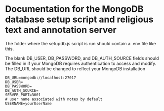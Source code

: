 # Documentation for the MongoDB database setup script and religious text and annotation server

The folder where the setupdb.js script is run should contain a .env file like this.

The blank DB_USER, DB_PASSWORD, and DB_AUTH_SOURCE fields should be filled in if your MongoDB requires authentication to access and modify. The DB_URL should be changed to reflect your MongoDB installation
```
DB_URL=mongodb://localhost:27017
DB_USER=
DB_PASSWORD=
DB_AUTH_SOURCE=
SERVER_PORT=3001
# user name associated with notes by default
USERNAME=yourUserName
```